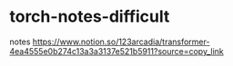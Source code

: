 # torch-notes-difficult
notes
https://www.notion.so/123arcadia/transformer-4ea4555e0b274c13a3a3137e521b5911?source=copy_link
